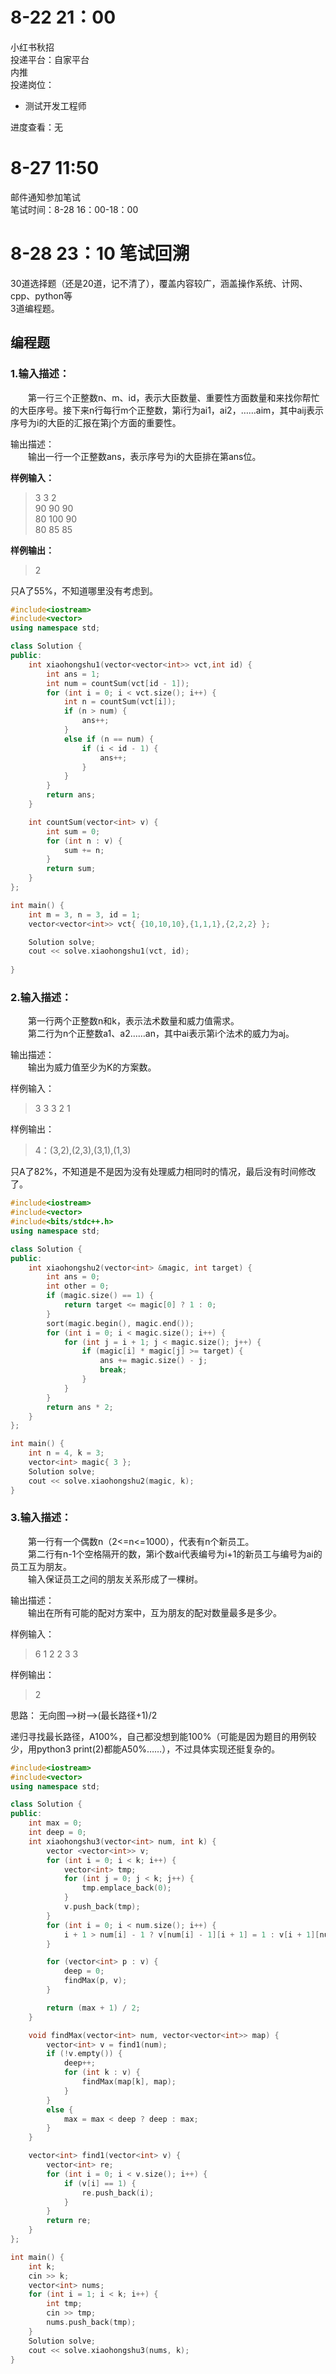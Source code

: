 # 8-22 21：00
小红书秋招  
投递平台：自家平台  
内推  
投递岗位：
+ 测试开发工程师  

进度查看：无

# 8-27 11:50
邮件通知参加笔试  
笔试时间：8-28 16：00-18：00

# 8-28 23：10 笔试回溯
30道选择题（还是20道，记不清了），覆盖内容较广，涵盖操作系统、计网、cpp、python等  
3道编程题。
## 编程题
### 1.输入描述：  
&emsp;&emsp;第一行三个正整数n、m、id，表示大臣数量、重要性方面数量和来找你帮忙的大臣序号。接下来n行每行m个正整数，第i行为ai1，ai2，……aim，其中aij表示序号为i的大臣的汇报在第j个方面的重要性。  
  
输出描述：  
&emsp;&emsp;输出一行一个正整数ans，表示序号为i的大臣排在第ans位。  
  
**样例输入：**  
> 3 3 2  
> 90 90 90  
> 80 100 90  
> 80 85 85  

**样例输出：**
> 2  

只A了55%，不知道哪里没有考虑到。  
```C++
#include<iostream>
#include<vector>
using namespace std;

class Solution {
public:
	int xiaohongshu1(vector<vector<int>> vct,int id) {
		int ans = 1;
		int num = countSum(vct[id - 1]);
		for (int i = 0; i < vct.size(); i++) {
			int n = countSum(vct[i]);
			if (n > num) {
				ans++;
			}
			else if (n == num) {
				if (i < id - 1) {
					ans++;
				}
			}
		}
		return ans;
	}

	int countSum(vector<int> v) {
		int sum = 0;
		for (int n : v) {
			sum += n;
		}
		return sum;
	}
};

int main() {
	int m = 3, n = 3, id = 1;
	vector<vector<int>> vct{ {10,10,10},{1,1,1},{2,2,2} };

	Solution solve;
	cout << solve.xiaohongshu1(vct, id);
	
}
```
  


### 2.输入描述：
&emsp;&emsp;第一行两个正整数n和k，表示法术数量和威力值需求。  
&emsp;&emsp;第二行为n个正整数a1、a2……an，其中ai表示第i个法术的威力为aj。 
   
输出描述：  
&emsp;&emsp;输出为威力值至少为K的方案数。
  
  样例输入：
> 3 3
> 3 2 1

  样例输出：
> 4：(3,2),(2,3),(3,1),(1,3)

只A了82%，不知道是不是因为没有处理威力相同时的情况，最后没有时间修改了。  

```C++
#include<iostream>
#include<vector>
#include<bits/stdc++.h>
using namespace std;

class Solution {
public:
	int xiaohongshu2(vector<int> &magic, int target) {
		int ans = 0;
		int other = 0;
		if (magic.size() == 1) {
			return target <= magic[0] ? 1 : 0;
		}
		sort(magic.begin(), magic.end());
		for (int i = 0; i < magic.size(); i++) {
			for (int j = i + 1; j < magic.size(); j++) {
				if (magic[i] * magic[j] >= target) {
					ans += magic.size() - j;
					break;
				}
			}
		}
		return ans * 2;
	}
};

int main() {
	int n = 4, k = 3;
	vector<int> magic{ 3 };
	Solution solve;
	cout << solve.xiaohongshu2(magic, k);
}
```

### 3.输入描述：
&emsp;&emsp;第一行有一个偶数n（2<=n<=1000），代表有n个新员工。  
&emsp;&emsp;第二行有n-1个空格隔开的数，第i个数ai代表编号为i+1的新员工与编号为ai的员工互为朋友。  
&emsp;&emsp;输入保证员工之间的朋友关系形成了一棵树。  

输出描述：  
&emsp;&emsp;输出在所有可能的配对方案中，互为朋友的配对数量最多是多少。

样例输入：
> 6
> 1 2 2 3 3

样例输出：
>2

思路：
无向图-->树-->(最长路径+1)/2  

递归寻找最长路径，A100%，自己都没想到能100%（可能是因为题目的用例较少，用python3 print(2)都能A50%……），不过具体实现还挺复杂的。

```C++
#include<iostream>
#include<vector>
using namespace std;

class Solution {
public:
	int max = 0;
	int deep = 0;
	int xiaohongshu3(vector<int> num, int k) {
		vector <vector<int>> v;
		for (int i = 0; i < k; i++) {
			vector<int> tmp;
			for (int j = 0; j < k; j++) {
				tmp.emplace_back(0);
			}
			v.push_back(tmp);
		}
		for (int i = 0; i < num.size(); i++) {
			i + 1 > num[i] - 1 ? v[num[i] - 1][i + 1] = 1 : v[i + 1][num[i] - 1] = 1;
		}

		for (vector<int> p : v) {
			deep = 0;
			findMax(p, v);
		}

		return (max + 1) / 2;
	}

	void findMax(vector<int> num, vector<vector<int>> map) {
		vector<int> v = find1(num);
		if (!v.empty()) {
			deep++;
			for (int k : v) {
				findMax(map[k], map);
			}
		}
		else {
			max = max < deep ? deep : max;
		}
	}

	vector<int> find1(vector<int> v) {
		vector<int> re;
		for (int i = 0; i < v.size(); i++) {
			if (v[i] == 1) {
				re.push_back(i);
			}
		}
		return re;
	}
};

int main() {
	int k;
	cin >> k;
	vector<int> nums;
	for (int i = 1; i < k; i++) {
		int tmp;
		cin >> tmp;
		nums.push_back(tmp);
	}
	Solution solve;
	cout << solve.xiaohongshu3(nums, k);
}
```